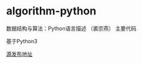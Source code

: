 # algorithm-python
数据结构与算法：Python语言描述 （裘宗燕） 主要代码

基于Python3

[源发布地址](http://www.math.pku.edu.cn/teachers/qiuzy/books/PDS/index.htm)

